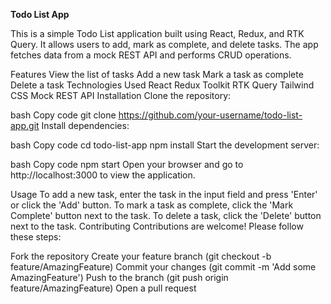 **Todo List App**

This is a simple Todo List application built using React, Redux, and RTK Query. It allows users to add, mark as complete, and delete tasks. The app fetches data from a mock REST API and performs CRUD operations.

Features
View the list of tasks
Add a new task
Mark a task as complete
Delete a task
Technologies Used
React
Redux Toolkit
RTK Query
Tailwind CSS
Mock REST API
Installation
Clone the repository:

bash
Copy code
git clone https://github.com/your-username/todo-list-app.git
Install dependencies:

bash
Copy code
cd todo-list-app
npm install
Start the development server:

bash
Copy code
npm start
Open your browser and go to http://localhost:3000 to view the application.

Usage
To add a new task, enter the task in the input field and press 'Enter' or click the 'Add' button.
To mark a task as complete, click the 'Mark Complete' button next to the task.
To delete a task, click the 'Delete' button next to the task.
Contributing
Contributions are welcome! Please follow these steps:

Fork the repository
Create your feature branch (git checkout -b feature/AmazingFeature)
Commit your changes (git commit -m 'Add some AmazingFeature')
Push to the branch (git push origin feature/AmazingFeature)
Open a pull request
